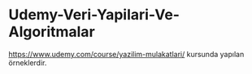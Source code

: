 # Udemy-Veri-Yapilari-Ve-Algoritmalar

https://www.udemy.com/course/yazilim-mulakatlari/ kursunda yapılan örneklerdir.
